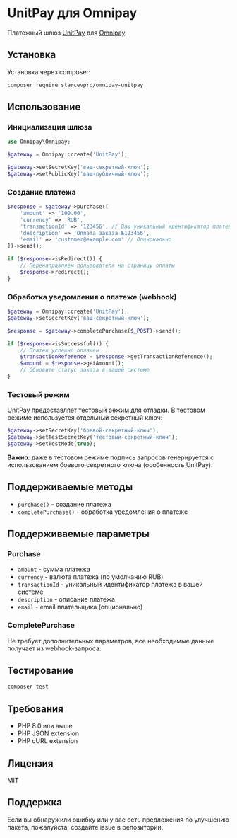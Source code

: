 # UnitPay для Omnipay

Платежный шлюз [UnitPay](https://unitpay.ru/) для [Omnipay](https://github.com/thephpleague/omnipay).

## Установка

Установка через composer:

```bash
composer require starcevpro/omnipay-unitpay
```

## Использование

### Инициализация шлюза

```php
use Omnipay\Omnipay;

$gateway = Omnipay::create('UnitPay');

$gateway->setSecretKey('ваш-секретный-ключ');
$gateway->setPublicKey('ваш-публичный-ключ');
```

### Создание платежа

```php
$response = $gateway->purchase([
    'amount' => '100.00',
    'currency' => 'RUB',
    'transactionId' => '123456', // Ваш уникальный идентификатор платежа
    'description' => 'Оплата заказа №123456',
    'email' => 'customer@example.com' // Опционально
])->send();

if ($response->isRedirect()) {
    // Перенаправляем пользователя на страницу оплаты
    $response->redirect();
}
```

### Обработка уведомления о платеже (webhook)

```php
$gateway = Omnipay::create('UnitPay');
$gateway->setSecretKey('ваш-секретный-ключ');

$response = $gateway->completePurchase($_POST)->send();

if ($response->isSuccessful()) {
    // Платеж успешно оплачен
    $transactionReference = $response->getTransactionReference();
    $amount = $response->getAmount();
    // Обновите статус заказа в вашей системе
}
```

### Тестовый режим

UnitPay предоставляет тестовый режим для отладки. В тестовом режиме используется отдельный секретный ключ:

```php
$gateway->setSecretKey('боевой-секретный-ключ');
$gateway->setTestSecretKey('тестовый-секретный-ключ');
$gateway->setTestMode(true);
```

**Важно**: даже в тестовом режиме подпись запросов генерируется с использованием боевого секретного ключа (особенность UnitPay).

## Поддерживаемые методы

* `purchase()` - создание платежа
* `completePurchase()` - обработка уведомления о платеже

## Поддерживаемые параметры

### Purchase

* `amount` - сумма платежа
* `currency` - валюта платежа (по умолчанию RUB)
* `transactionId` - уникальный идентификатор платежа в вашей системе
* `description` - описание платежа
* `email` - email плательщика (опционально)

### CompletePurchase

Не требует дополнительных параметров, все необходимые данные получает из webhook-запроса.

## Тестирование

```bash
composer test
```

## Требования

* PHP 8.0 или выше
* PHP JSON extension
* PHP cURL extension

## Лицензия

MIT

## Поддержка

Если вы обнаружили ошибку или у вас есть предложения по улучшению пакета, пожалуйста, создайте issue в репозитории.